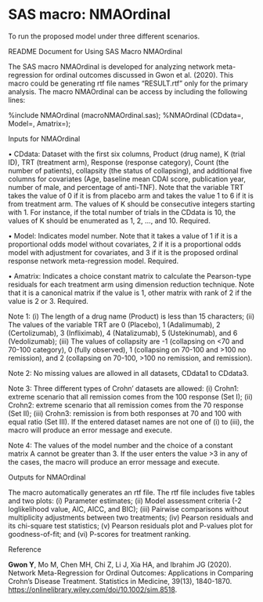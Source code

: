 # SAS macro: NMAOrdinal

To run the proposed model under three different scenarios.

README Document for Using SAS Macro NMAOrdinal

The SAS macro NMAOrdinal is developed for analyzing network meta-regression for ordinal outcomes discussed in Gwon et al. (2020). This macro could be generating rtf file names “RESULT.rtf” only for the primary analysis. The macro NMAOrdinal can be access by including the following lines:

%include NMAOrdinal (macroNMAOrdinal.sas);
%NMAOrdinal (CDdata=, Model=, Amatrix=);

Inputs for NMAOrdinal

•	CDdata: Dataset with the first six columns, Product (drug name), K (trial ID), TRT (treatment arm), Response (response category), Count (the number of patients), collapsity (the status of collapsing), and additional five columns for covariates (Age, baseline mean CDAI score, publication year, number of male, and percentage of anti-TNF). Note that the variable TRT takes the value of 0 if it is from placebo arm and takes the value 1 to 6 if it is from treatment arm. The values of K should be consecutive integers starting with 1. For instance, if the total number of trials in the CDdata is 10, the values of K should be enumerated as 1, 2, …, and 10. Required.

•	Model: Indicates model number. Note that it takes a value of 1 if it is a proportional odds model without covariates, 2 if it is a proportional odds model with adjustment for covariates, and 3 if it is the proposed ordinal response network meta-regression model. Required.

•	Amatrix: Indicates a choice constant matrix to calculate the Pearson-type residuals for each treatment arm using dimension reduction technique. Note that it is a canonical matrix if the value is 1, other matrix with rank of 2 if the value is 2 or 3. Required.

Note 1: (i) The length of a drug name (Product) is less than 15 characters; (ii) The values of the variable TRT are 0 (Placebo), 1 (Adalimumab), 2 (Certolizumab), 3 (Infliximab), 4 (Natalizumab), 5 (Ustekinumab), and 6 (Vedolizumab); (iii) The values of collapsity are -1 (collapsing on <70 and 70-100 category), 0 (fully observed), 1 (collapsing on 70-100 and >100 no remission), and 2 (collapsing on 70-100, >100 no remission, and remission).

Note 2: No missing values are allowed in all datasets, CDdata1 to CDdata3.  

Note 3: Three different types of Crohn’ datasets are allowed: (i) Crohn1: extreme scenario that all remission comes from the 100 response (Set I); (ii) Crohn2: extreme scenario that all remission comes from the 70 response (Set II); (iii) Crohn3: remission is from both responses at 70 and 100 with equal ratio (Set III). If the entered dataset names are not one of (i) to (iii), the macro will produce an error message and execute.

Note 4: The values of the model number and the choice of a constant matrix A cannot be greater than 3. If the user enters the value >3 in any of the cases, the macro will produce an error message and execute.

Outputs for NMAOrdinal

The macro automatically generates an rtf file. The rtf file includes five tables and two plots: (i) Parameter estimates; (ii) Model assessment criteria (-2 loglikelihood value, AIC, AICC, and BIC); (iii) Pairwise comparisons without multiplicity adjustments between two treatments; (iv) Pearson residuals and its chi-square test statistics; (v) Pearson residuals plot and P-values plot for goodness-of-fit; and (vi) P-scores for treatment ranking.

Reference

**Gwon Y**, Mo M, Chen MH, Chi Z, Li J, Xia HA, and Ibrahim JG (2020). Network Meta-Regression for Ordinal Outcomes: Applications in Comparing Crohn’s Disease Treatment. Statistics in Medicine, 39(13), 1840-1870.
https://onlinelibrary.wiley.com/doi/10.1002/sim.8518.
